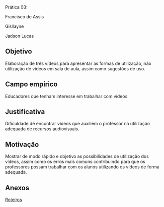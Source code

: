 Prática 03:

Francisco de Assis

Gisllayne

Jadson Lucas


## Objetivo

Elaboração de três vídeos para apresentar as formas de utilização, não utilização de vídeos em sala de aula, assim como sugestões de uso.

## Campo empírico

Educadores que tenham interesse em trabalhar com vídeos.

## Justificativa

Dificuldade de encontrar vídeos que auxiliem o professor na utilização adequada de recursos audiovisuais.

## Motivação

Mostrar de modo rápido e objetivo as possibilidades de utilização dos vídeos, assim como os erros mais comuns contribuindo para que os professores possam trabalhar com os alunos utilizando os vídeos de forma adequada.

## Anexos

[Roteiros](https://docs.google.com/document/d/1GEGRsFhJ7rYOYsJqWd09G3uIqM9VIBkogvkLIwvZWe8/edit?usp=sharing)

